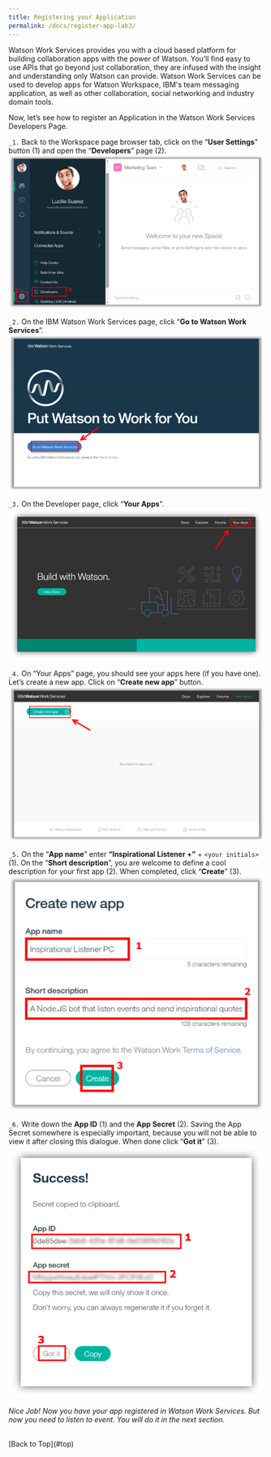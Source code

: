```yaml
---
title: Registering your Application
permalink: /docs/register-app-lab3/
---
```


<a name="top"/>

Watson Work Services provides you with a cloud based platform for building collaboration apps with the power of Watson. You’ll find easy to use APIs that go beyond just collaboration, they are infused with the insight and understanding only Watson can provide. Watson Work Services can be used to develop apps for Watson Workspace, IBM's team messaging application, as well as other collaboration, social networking and industry domain tools.

Now, let’s see how to register an Application in the Watson Work Services Developers Page.

`_1.` Back to the Workspace page browser tab, click on the “**User Settings**” button (1) and open the “**Developers**” page (2).
![opening dev page](../images/lab1/opening-dev-page.png)

`_2.` On the IBM Watson Work Services page, click “**Go to Watson Work Services**”.
![Go to WWS](../images/lab1/goto-wws.png)

`_3.` On the Developer page, click “**Your Apps**”.
![Your Apps Page](../images/lab1/yourapps.png)

`_4.` On “Your Apps” page, you should see your apps here (if you have one). Let’s create a new app.  Click on “**Create new app**” button.
![Creating WWS App](../images/lab1/create-new-app.png)

`_5.` On the “**App name**” enter **“Inspirational Listener +”** + `<your initials>` (1). On the “**Short description**”, you are welcome to define a cool description for your first app (2). When completed, click “**Create**” (3).
![App Name](../images/lab2/inspirational-listener.png)

`_6.` Write down the **App ID** (1) and the **App Secret** (2). Saving the App Secret somewhere is especially important, because you will not be able to view it after closing this dialogue. When done click “**Got it**” (3).
![App Secret](../images/lab1/app-secret.png)

*Nice Job! Now you have your app registered in Watson Work Services. But now you need to listen to event. You will do it in the next section.*

<br/>
[Back to Top](#top)  

